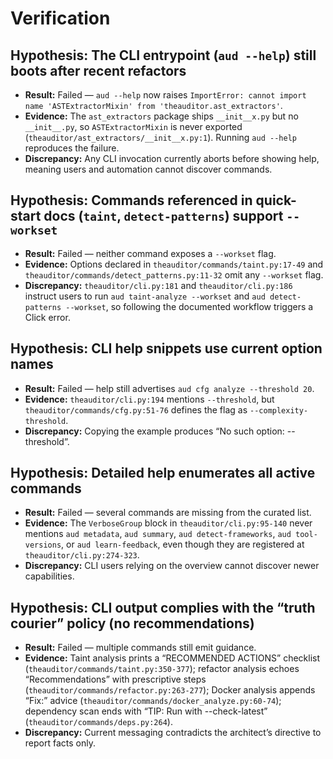 # Verification

## Hypothesis: The CLI entrypoint (`aud --help`) still boots after recent refactors
- **Result:** Failed — `aud --help` now raises `ImportError: cannot import name 'ASTExtractorMixin' from 'theauditor.ast_extractors'`.
- **Evidence:** The `ast_extractors` package ships `__init__x.py` but no `__init__.py`, so `ASTExtractorMixin` is never exported (`theauditor/ast_extractors/__init__x.py:1`). Running `aud --help` reproduces the failure.
- **Discrepancy:** Any CLI invocation currently aborts before showing help, meaning users and automation cannot discover commands.

## Hypothesis: Commands referenced in quick-start docs (`taint`, `detect-patterns`) support `--workset`
- **Result:** Failed — neither command exposes a `--workset` flag.
- **Evidence:** Options declared in `theauditor/commands/taint.py:17-49` and `theauditor/commands/detect_patterns.py:11-32` omit any `--workset` flag.
- **Discrepancy:** `theauditor/cli.py:181` and `theauditor/cli.py:186` instruct users to run `aud taint-analyze --workset` and `aud detect-patterns --workset`, so following the documented workflow triggers a Click error.

## Hypothesis: CLI help snippets use current option names
- **Result:** Failed — help still advertises `aud cfg analyze --threshold 20`.
- **Evidence:** `theauditor/cli.py:194` mentions `--threshold`, but `theauditor/commands/cfg.py:51-76` defines the flag as `--complexity-threshold`.
- **Discrepancy:** Copying the example produces “No such option: --threshold”.

## Hypothesis: Detailed help enumerates all active commands
- **Result:** Failed — several commands are missing from the curated list.
- **Evidence:** The `VerboseGroup` block in `theauditor/cli.py:95-140` never mentions `aud metadata`, `aud summary`, `aud detect-frameworks`, `aud tool-versions`, or `aud learn-feedback`, even though they are registered at `theauditor/cli.py:274-323`.
- **Discrepancy:** CLI users relying on the overview cannot discover newer capabilities.

## Hypothesis: CLI output complies with the “truth courier” policy (no recommendations)
- **Result:** Failed — multiple commands still emit guidance.
- **Evidence:** Taint analysis prints a “RECOMMENDED ACTIONS” checklist (`theauditor/commands/taint.py:350-377`); refactor analysis echoes “Recommendations” with prescriptive steps (`theauditor/commands/refactor.py:263-277`); Docker analysis appends “Fix:” advice (`theauditor/commands/docker_analyze.py:60-74`); dependency scan ends with “TIP: Run with --check-latest” (`theauditor/commands/deps.py:264`).
- **Discrepancy:** Current messaging contradicts the architect’s directive to report facts only.

